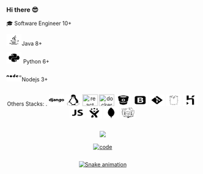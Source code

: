 ### Hi there 😎

<!--
**rn-lima/rn-lima** is a ✨ _special_ ✨ repository because its `README.md` (this file) appears on your GitHub profile.

Here are some ideas to get you started:

- 🔭 I’m currently working on ...
- 🌱 I’m currently learning ...
- 👯 I’m looking to collaborate on ...
- 🤔 I’m looking for help with ...
- 💬 Ask me about ...
- 📫 How to reach me: ...
- 😄 Pronouns: ...
- ⚡ Fun fact: ...
-->

🎓 Software Engineer 10+

<img title="Java" height="30" width="40" src="https://raw.githubusercontent.com/vorillaz/devicons/master/!SVG/java.svg" title="Python">Java 8+

<img title="Python" height="30" width="40" src="https://raw.githubusercontent.com/vorillaz/devicons/master/!SVG/python.svg" title="Python"> Python 6+

<img title="Node" height="30" width="40" src="https://raw.githubusercontent.com/vorillaz/devicons/master/!SVG/nodejs.svg" title="Node">Nodejs 3+


 </div>
 <div align="center" style="display: inline_block"><br>
  Others Stacks:      .
  <img title="django" height="30" width="40" src="https://raw.githubusercontent.com/vorillaz/devicons/master/!SVG/django.svg" title="django">
  <img title="linux" height="30" width="40" src="https://raw.githubusercontent.com/vorillaz/devicons/master/!SVG/linux.svg" title="linux">
  <img title="react" height="30" width="40" src="https://raw.githubusercontent.com/vorillaz/devicons/master/!SVG/react.svg" title="react">
  <img title="docker" height="30" width="40" src="https://raw.githubusercontent.com/vorillaz/devicons/master/!SVG/docker.svg" title="docker">
  <img title="bitbucket" height="30" width="40" src="https://raw.githubusercontent.com/vorillaz/devicons/master/!SVG/bitbucket.svg" title="bitbucket">
  <img title="bootstrap" height="30" width="40" src="https://raw.githubusercontent.com/vorillaz/devicons/master/!SVG/bootstrap.svg" title="bootstrap">
  <img title="git" height="30" width="40" src="https://raw.githubusercontent.com/vorillaz/devicons/master/!SVG/git.svg" title="git">
  <img title="go" height="30" width="40" src="https://raw.githubusercontent.com/vorillaz/devicons/master/!SVG/go.svg" title="go">
  <img title="heroku" height="30" width="40" src="https://raw.githubusercontent.com/vorillaz/devicons/master/!SVG/heroku.svg" title="heroku">
  <img title="javascript" height="30" width="40" src="https://raw.githubusercontent.com/vorillaz/devicons/master/!SVG/javascript.svg" title="javascript">
  <img title="jira" height="30" width="40" src="https://raw.githubusercontent.com/vorillaz/devicons/master/!SVG/jira.svg" title="jira">
  <img title="mongodb" height="30" width="40" src="https://raw.githubusercontent.com/vorillaz/devicons/master/!SVG/mongodb.svg" title="mongodb">
  <img title="composer" height="30" width="40" src="https://raw.githubusercontent.com/vorillaz/devicons/master/!SVG/composer.svg" title="composer">
  
  
</div> 
              
              
 ##
    
 <div style="display:'flex', flexDirection:'row'" align="center">
   <a href="https://github.com/rn-lima">
   
   <img height="180" src=
     "https://github-readme-stats-git-masterrstaa-rickstaa.vercel.app/api?username=rn-lima&show_icons=true&theme=dark&include_all_commits=true&count_private=true">
     
   <img height="180" alt="code" src="https://cdn.dribbble.com/users/143127/screenshots/1451652/light-bulb-dribbble.gif">
   <!-- 
<img height="180" src=
   "https://github-readme-stats-git-masterrstaa-rickstaa.vercel.app/api/top-langs/?username=rn-lima&layout=compact&langs_count=7&theme=dark"/> 
-->

 
 ##

  ![Snake animation](https://github.com/evelyneds/evelyneds/blob/output/github-contribution-grid-snake.svg)

<!--
**evelynseds/evelyneds** is a ✨ _special_ ✨ repository because its `README.md` (this file) appears on your GitHub profile.
Here are some ideas to get you started:

- 🔭 Atualmente trabalho com back-end
- 🌱 I’m currently learning ...
- 👯 I’m looking to collaborate on ...
- 🤔 I’m looking for help with ...
- 💬 Ask me about ...
- 📫 How to reach me: ...
- 😄 Pronouns: ...
- ⚡ Fun fact: ...
 📫 E-mail: evelyn.informatica@gmail.com
Para prox atualizacoes
 <img align="right" alt="code" src="https://cdn.dribbble.com/users/143127/screenshots/1451652/light-bulb-dribbble.gif">
                        https://i.pinimg.com/originals/c9/7d/6d/c97d6d2a2c5093b7805b15fd6e4b49e1.gif">
https://img.devrant.com/devrant/rant/r_1864741_kSbCL.gif
https://static.wixstatic.com/media/125b18_7f20c126ba2f43a3bfa8acce4a3f6d16~mv2.gif
src="https://cdn.dribbble.com/users/2344801/screenshots/4774578/alphatestersanimation2.gif">
https://cdn.lowgif.com/full/9cb12f51dffbaaa6-character-typing-by-vincent-mokuenko-dribbble.gif

-->
